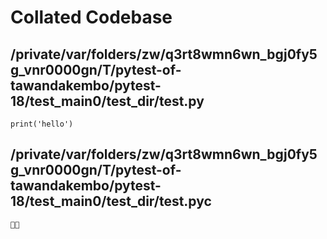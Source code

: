 # Collated Codebase

## /private/var/folders/zw/q3rt8wmn6wn_bgj0fy5g_vnr0000gn/T/pytest-of-tawandakembo/pytest-18/test_main0/test_dir/test.py

```
print('hello')
```

## /private/var/folders/zw/q3rt8wmn6wn_bgj0fy5g_vnr0000gn/T/pytest-of-tawandakembo/pytest-18/test_main0/test_dir/test.pyc

```
 
```

